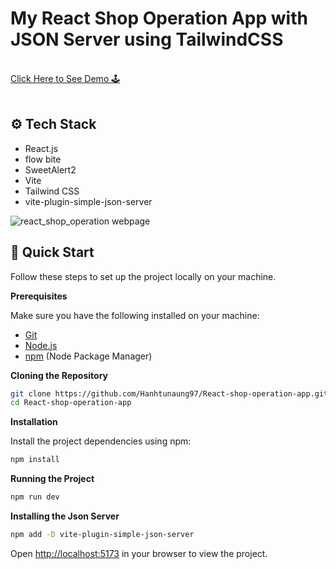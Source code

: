 # My React Shop Operation App with JSON Server using TailwindCSS

<div>
   <br/>
   <a href="https://react-play-station-shop.netlify.app/" target="_blank">
   Click Here to See Demo 🕹️
  </a>
</div>
<br/>

## <a name="tech-stack">⚙️ Tech Stack</a>

- React.js
- flow bite
- SweetAlert2
- Vite
- Tailwind CSS
- vite-plugin-simple-json-server

![react_shop_operation webpage](https://github.com/Hanhtunaung97/React-shop-operation-app/blob/48e7acf1fb8079c13aa54da4e378d1081855cf06/public/img/Cover%20photo.PNG)

## <a>🤸 Quick Start</a>

Follow these steps to set up the project locally on your machine.

**Prerequisites**

Make sure you have the following installed on your machine:

- [Git](https://git-scm.com/)
- [Node.js](https://nodejs.org/en)
- [npm](https://www.npmjs.com/) (Node Package Manager)

**Cloning the Repository**

```bash
git clone https://github.com/Hanhtunaung97/React-shop-operation-app.git
cd React-shop-operation-app
```

**Installation**

Install the project dependencies using npm:

```bash
npm install
```

**Running the Project**

```bash
npm run dev
```

**Installing the Json Server**

```bash
npm add -D vite-plugin-simple-json-server
```

Open [http://localhost:5173](http://localhost:5173) in your browser to view the project.

